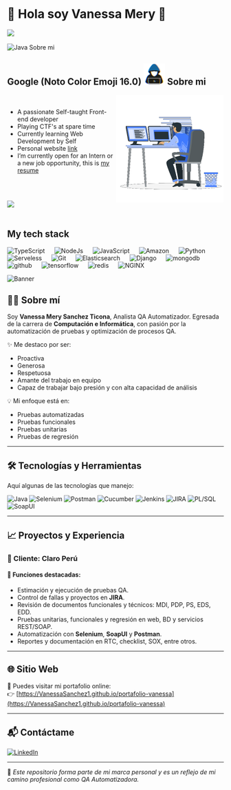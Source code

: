 
# 💼 Hola soy Vanessa Mery 👋

![](https://github.com/halfrost/halfrost/blob/master/icons/header_1.png)


<p><img src="img/" alt="Java" width="50"" /> Sobre mi </p>

## Google (Noto Color Emoji 16.0) <picture><img src = "https://github.com/0xAbdulKhalid/0xAbdulKhalid/raw/main/assets/mdImages/about_me.gif" width = 50px></picture> **Sobre mi**

<picture> <img align="right" src="https://github.com/0xAbdulKhalid/0xAbdulKhalid/raw/main/assets/mdImages/Right_Side.gif" width = 250px></picture>

<br>

- A passionate Self-taught Front-end developer
- Playing CTF's at spare time
- Currently learning Web Development by Self
- Personal website [link](https://www.0xabdulkhalid.ml)
- I’m currently open for an Intern or a new job opportunity, this is [my resume](https://read.cv/0xabdulkhalid)

<br><br>

<img src="https://user-images.githubusercontent.com/73097560/115834477-dbab4500-a447-11eb-908a-139a6edaec5c.gif"><br><br>

## My tech stack

<p align="left"> 

  <a> 
    <img alt="TypeScript" src="https://img.shields.io/badge/-TypeScript-blue?logo=Typescript&logoColor=black">
  </a> 
  &emsp;
  <a> 
    <img alt="NodeJs" src="https://img.shields.io/badge/-NodeJS-green?logo=node.js&Color=white">
  </a> 
  &emsp;
  <a> 
     <img alt="JavaScript" src="https://img.shields.io/badge/JavaScript%20-%23F7DF1E.svg?logo=javascript&logoColor=black">
   </a>
  &emsp;
  <a> 
    <img alt="Amazon" src="https://img.shields.io/badge/-Amazon-grey?logo=Amazon&logoColor=white">
  </a>
  &emsp;
   <a>
    <img alt="Python" src="https://img.shields.io/badge/Python%20-%2314354C.svg?logo=python&logoColor=white">
  </a>
  &emsp;
  <a>
    <img alt="Serveless" src="https://img.shields.io/badge/-Serverless-orange?logo=serverless&logoColor=white"/>
  </a>
  &emsp;
  <a>
    <img alt="Git" src="https://img.shields.io/badge/-git-red?logo=git&logoColor=white"/>
  </a>
  &emsp; 
  <a> 
    <img alt="Elasticsearch" src="https://img.shields.io/badge/-ElasticSearch-brightgreen?logo=elasticsearch&logoColor=white">
  </a> 
  &emsp;
  <a> 
    <img alt="Django" src="https://img.shields.io/badge/-Django-green?logo=django&Color=white">
  </a> 
  &emsp;
  <a> 
     <img alt="mongodb" src="https://img.shields.io/badge/-mongoDb-green?logo=mongodb&logoColor=white">
   </a>
  &emsp;
  <a> 
    <img alt="github" src="https://img.shields.io/badge/-GitHub-black?logo=github&logoColor=white">
  </a>
  &emsp;
   <a>
    <img alt="tensorflow" src="https://img.shields.io/badge/-tensorflow-orange?logo=tensorflow&logoColor=white">
  </a>
  &emsp;
  <a>
    <img alt="redis" src="https://img.shields.io/badge/-redis-red?logo=redis&logoColor=white"/>
  </a>
  &emsp;
  <a>
    <img alt="NGINX" src="https://img.shields.io/badge/-NGINX-yellow?logo=nginx&logoColor=white"/>
  </a>
</p>

![Banner](img/banner-vanessa.png)

## 👩‍💻 Sobre mí

Soy **Vanessa Mery Sanchez Ticona**, Analista QA Automatizador. Egresada de la carrera de **Computación e Informática**, con pasión por la automatización de pruebas y optimización de procesos QA.

✨ Me destaco por ser:
- Proactiva
- Generosa
- Respetuosa
- Amante del trabajo en equipo
- Capaz de trabajar bajo presión y con alta capacidad de análisis

💡 Mi enfoque está en:
- Pruebas automatizadas
- Pruebas funcionales
- Pruebas unitarias
- Pruebas de regresión

---

## 🛠️ Tecnologías y Herramientas

Aquí algunas de las tecnologías que manejo:

<p align="left">
  <img src="img/java.svg" alt="Java" width="50" />
  <img src="img/selenium.svg" alt="Selenium" width="50" />
  <img src="img/postman.svg" alt="Postman" width="50" />
  <img src="img/cucumber.svg" alt="Cucumber" width="50" />
  <img src="img/jenkins.svg" alt="Jenkins" width="50" />
  <img src="img/jira.svg" alt="JIRA" width="50" />
  <img src="img/sql.svg" alt="PL/SQL" width="50" />
  <img src="img/soapui.svg" alt="SoapUI" width="50" />
</p>

---

## 📈 Proyectos y Experiencia

### 🏢 Cliente: Claro Perú

#### 🔹 Funciones destacadas:
- Estimación y ejecución de pruebas QA.
- Control de fallas y proyectos en **JIRA**.
- Revisión de documentos funcionales y técnicos: MDI, PDP, PS, EDS, EDD.
- Pruebas unitarias, funcionales y regresión en web, BD y servicios REST/SOAP.
- Automatización con **Selenium**, **SoapUI** y **Postman**.
- Reportes y documentación en RTC, checklist, SOX, entre otros.

---

## 🌐 Sitio Web

🔗 Puedes visitar mi portafolio online:  
👉 [https://VanessaSanchez1.github.io/portafolio-vanessa](https://VanessaSanchez1.github.io/portafolio-vanessa)

---

## 📬 Contáctame

[![LinkedIn](https://img.shields.io/badge/LinkedIn-VanessaMery-blue?logo=linkedin)](https://www.linkedin.com/in/vanessa-mery-sanchez-ticona)

---

📌 _Este repositorio forma parte de mi marca personal y es un reflejo de mi camino profesional como QA Automatizadora._
